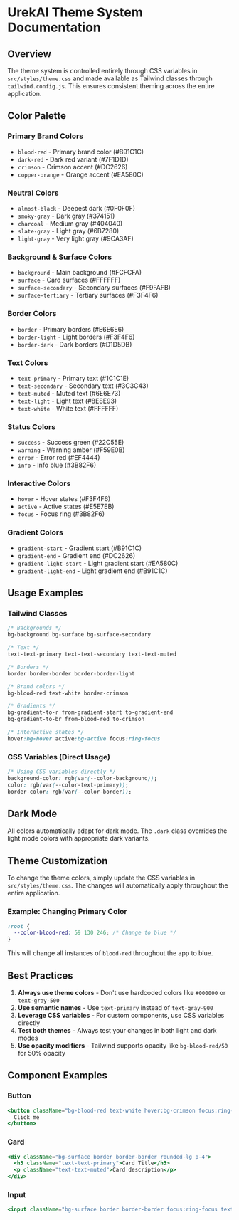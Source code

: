 # UrekAI Theme System Documentation

## Overview
The theme system is controlled entirely through CSS variables in `src/styles/theme.css` and made available as Tailwind classes through `tailwind.config.js`. This ensures consistent theming across the entire application.

## Color Palette

### Primary Brand Colors
- `blood-red` - Primary brand color (#B91C1C)
- `dark-red` - Dark red variant (#7F1D1D)
- `crimson` - Crimson accent (#DC2626)
- `copper-orange` - Orange accent (#EA580C)

### Neutral Colors
- `almost-black` - Deepest dark (#0F0F0F)
- `smoky-gray` - Dark gray (#374151)
- `charcoal` - Medium gray (#404040)
- `slate-gray` - Light gray (#6B7280)
- `light-gray` - Very light gray (#9CA3AF)

### Background & Surface Colors
- `background` - Main background (#FCFCFA)
- `surface` - Card surfaces (#FFFFFF)
- `surface-secondary` - Secondary surfaces (#F9FAFB)
- `surface-tertiary` - Tertiary surfaces (#F3F4F6)

### Border Colors
- `border` - Primary borders (#E6E6E6)
- `border-light` - Light borders (#F3F4F6)
- `border-dark` - Dark borders (#D1D5DB)

### Text Colors
- `text-primary` - Primary text (#1C1C1E)
- `text-secondary` - Secondary text (#3C3C43)
- `text-muted` - Muted text (#6E6E73)
- `text-light` - Light text (#8E8E93)
- `text-white` - White text (#FFFFFF)

### Status Colors
- `success` - Success green (#22C55E)
- `warning` - Warning amber (#F59E0B)
- `error` - Error red (#EF4444)
- `info` - Info blue (#3B82F6)

### Interactive Colors
- `hover` - Hover states (#F3F4F6)
- `active` - Active states (#E5E7EB)
- `focus` - Focus ring (#3B82F6)

### Gradient Colors
- `gradient-start` - Gradient start (#B91C1C)
- `gradient-end` - Gradient end (#DC2626)
- `gradient-light-start` - Light gradient start (#EA580C)
- `gradient-light-end` - Light gradient end (#B91C1C)

## Usage Examples

### Tailwind Classes
```css
/* Backgrounds */
bg-background bg-surface bg-surface-secondary

/* Text */
text-text-primary text-text-secondary text-text-muted

/* Borders */
border border-border border-border-light

/* Brand colors */
bg-blood-red text-white border-crimson

/* Gradients */
bg-gradient-to-r from-gradient-start to-gradient-end
bg-gradient-to-br from-blood-red to-crimson

/* Interactive states */
hover:bg-hover active:bg-active focus:ring-focus
```

### CSS Variables (Direct Usage)
```css
/* Using CSS variables directly */
background-color: rgb(var(--color-background));
color: rgb(var(--color-text-primary));
border-color: rgb(var(--color-border));
```

## Dark Mode
All colors automatically adapt for dark mode. The `.dark` class overrides the light mode colors with appropriate dark variants.

## Theme Customization
To change the theme colors, simply update the CSS variables in `src/styles/theme.css`. The changes will automatically apply throughout the entire application.

### Example: Changing Primary Color
```css
:root {
  --color-blood-red: 59 130 246; /* Change to blue */
}
```

This will change all instances of `blood-red` throughout the app to blue.

## Best Practices

1. **Always use theme colors** - Don't use hardcoded colors like `#000000` or `text-gray-500`
2. **Use semantic names** - Use `text-primary` instead of `text-gray-900`
3. **Leverage CSS variables** - For custom components, use CSS variables directly
4. **Test both themes** - Always test your changes in both light and dark modes
5. **Use opacity modifiers** - Tailwind supports opacity like `bg-blood-red/50` for 50% opacity

## Component Examples

### Button
```jsx
<button className="bg-blood-red text-white hover:bg-crimson focus:ring-focus">
  Click me
</button>
```

### Card
```jsx
<div className="bg-surface border border-border rounded-lg p-4">
  <h3 className="text-text-primary">Card Title</h3>
  <p className="text-text-muted">Card description</p>
</div>
```

### Input
```jsx
<input className="bg-surface border border-border focus:ring-focus text-text-primary" />
```
